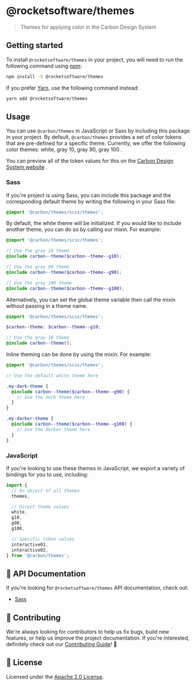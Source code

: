 <!--alex disable color white -->

# @rocketsoftware/themes

> Themes for applying color in the Carbon Design System

## Getting started

To install `@rocketsoftware/themes` in your project, you will need to run the
following command using [npm](https://www.npmjs.com/):

```bash
npm install -S @rocketsoftware/themes
```

If you prefer [Yarn](https://yarnpkg.com/en/), use the following command
instead:

```bash
yarn add @rocketsoftware/themes
```

## Usage

You can use `@carbon/themes` in JavaScript or Sass by including this package in
your project. By default, `@carbon/themes` provides a set of color tokens that
are pre-defined for a specific theme. Currently, we offer the following color
themes: white, gray 10, gray 90, gray 100 .

You can preview all of the token values for this on the
[Carbon Design System website](https://www.carbondesignsystem.com/guidelines/color/usage)
.

### Sass

If you're project is using Sass, you can include this package and the
corresponding default theme by writing the following in your Sass file:

```scss
@import '@carbon/themes/scss/themes';
```

By default, the white theme will be initialized. If you would like to include
another theme, you can do so by calling our mixin. For example:

```scss
@import '@carbon/themes/scss/themes';

// Use the gray 10 theme
@include carbon--theme($carbon--theme--g10);

// Use the gray 90 theme
@include carbon--theme($carbon--theme--g90);

// Use the gray 100 theme
@include carbon--theme($carbon--theme--g100);
```

Alternatively, you can set the global theme variable then call the mixin without
passing in a theme name.

```scss
@import '@carbon/themes/scss/themes';

$carbon--theme: $carbon--theme--g10;

// Use the gray 10 theme
@include carbon--theme();
```

Inline theming can be done by using the mixin. For example:

```scss
@import '@carbon/themes/scss/themes';

// Use the default white theme here

.my-dark-theme {
  @include carbon--theme($carbon--theme--g90) {
    // Use the dark theme here
  }
}

.my-darker-theme {
  @include carbon--theme($carbon--theme--g100) {
    // Use the darker theme here
  }
}
```

### JavaScript

If you're looking to use these themes in JavaScript, we export a variety of
bindings for you to use, including:

```js
import {
  // An object of all themes
  themes,

  // Direct theme values
  white,
  g10,
  g90,
  g100,

  // Specific token values
  interactive01,
  interactive02,
} from '@carbon/themes';
```

## 📖 API Documentation

If you're looking for `@rocketsoftware/themes` API documentation, check out:

- [Sass](./docs/sass.md)

## 🙌 Contributing

We're always looking for contributors to help us fix bugs, build new features,
or help us improve the project documentation. If you're interested, definitely
check out our [Contributing Guide](/.github/CONTRIBUTING.md)! 👀

## 📝 License

Licensed under the [Apache 2.0 License](/LICENSE).
